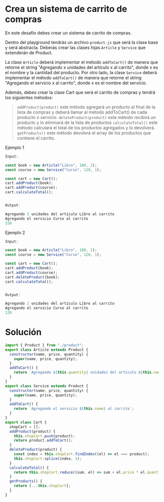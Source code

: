 # Crea un sistema de carrito de compras

En este desafío debes crear un sistema de carrito de compras.

Dentro del playground tendrás un archivo `product.js` que será la clase base y será abstracta. Deberás crear las clases hijas `Article` y `Service` que extenderán de Product.

La clase `Article` deberá implementar el método `addToCart()` de manera que retorne el string "Agregando x unidades del artículo x al carrito", donde x es el nombre y la cantidad del producto. Por otro lado, la clase `Service` deberá implementar el método `addToCart()` de manera que retorne el string "Agregando el servicio x al carrito", donde x es el nombre del servicio.

Además, debes crear la clase Cart que será el carrito de compras y tendrá los siguientes métodos:

> `addProduct(product)` este método agregará un producto al final de la lista de compras y deberá llamar al método addToCart() de cada producto o servicio.
> `deleteProduct(product)` este método recibirá un producto y lo eliminará de la lista de productos
> `calculateTotal()` este método calculará el total de los productos agregados y lo devolverá.
> `getProducts()` este método devolerá el array de los productos que contiene el carrito.

Ejemplo 1

```javascript
Input:

const book = new Article("Libro", 100, 2);
const course = new Service("Curso", 120, 1);

const cart = new Cart();
cart.addProduct(book);
cart.addProduct(course);
cart.calculateTotal();


Output:

Agregando 2 unidades del artículo Libro al carrito
Agregando el servicio Curso al carrito
320
```

Ejemplo 2

```javascript
Input:

const book = new Article("Libro", 100, 2);
const course = new Service("Curso", 120, 1);

const cart = new Cart();
cart.addProduct(book);
cart.addProduct(course);
cart.deleteProduct(book);
cart.calculateTotal();


Output:

Agregando 2 unidades del artículo Libro al carrito
Agregando el servicio Curso al carrito
120
```

# Solución

```javascript
import { Product } from "./product";
export class Article extends Product {
  constructor(name, price, quantity) {
    super(name, price, quantity);
  }
  addToCart() {
    return `Agregando ${this.quantity} unidades del artículo ${this.name} al carrito`;
  }
}
export class Service extends Product {
  constructor(name, price, quantity) {
    super(name, price, quantity);
  }
  addToCart() {
    return `Agregando el servicio ${this.name} al carrito`;
  }
}
export class Cart {
  shopCart = [];
  addProduct(product) {
    this.shopCart.push(product);
    return product.addToCart();
  }
  deleteProduct(product) {
    const index = this.shopCart.findIndex((el) => el === product);
    this.shopCart.splice(index, 1);
  }
  calculateTotal() {
    return this.shopCart.reduce((sum, el) => sum + el.price * el.quantity, 0);
  }
  getProducts() {
    return [...this.shopCart];
  }
}
```

